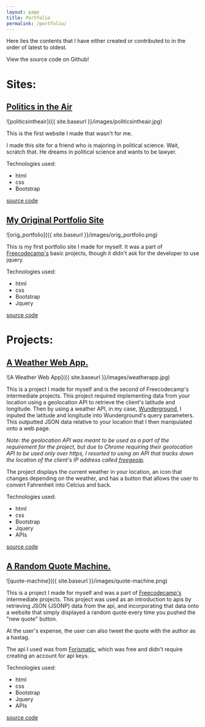 ```yaml
---
layout: page
title: Portfolio
permalink: /portfolio/
---
```


Here lies the contents that I have either created or contributed to in the order of latest to oldest. 

View the source code on Github!



# Sites: 

## [Politics in the Air](http://politicsintheair.com/)

![politicsintheair]({{ site.baseurl }}/images/politicsintheair.jpg)

This is the first website I made that wasn't for me. 

I made this site for a friend who is majoring in political science. Wait, scratch that. He dreams in political science and wants to be lawyer. 

Technologies used: 

- html
- css 
- Bootstrap


[source code](https://github.com/rankdoby/Politics-in-the-air)

## [My Original Portfolio Site](http://rankdoby.github.io/Portfolio/)

![orig_portfolio]({{ site.baseurl }}/images/orig_portfolio.png)

This is my first portfolio site I made for myself. It was a part of [Freecodecamp's](http://freecodecamp.com/) basic projects, though it didn't ask for the developer to use jquery. 

Technologies used: 

- html 
- css
- Bootstrap 
- Jquery

[source code](https://github.com/rankdoby/Portfolio)

# Projects: 

## [A Weather Web App.](http://yasirsoulong.me/weatherapp/)

![A Weather Web App]({{ site.baseurl }}/images/weatherapp.jpg)

This is a project I made for myself and is the second of Freecodecamp's intermediate projects. This project required implementing data from your location using a geolocation API to retrieve the client's latitude and longitude. Then by using a weather API, in my case, [Wunderground](https://www.wunderground.com/weather/api/d/docs), I inputed the latitude and longitude into Wunderground's query parameters. This outputted JSON data relative to your location that I then manipulated onto a web page. 

*Note: the geolocation API was meant to be used as a part of the requirement for the project, but due to Chrome requiring their geolocation API to be used only over https, I resorted to using an API that tracks down the location of the client's IP address called [freegeoip](https://freegeoip.net/?q=47.152.176.50).*

The project displays the current weather in your location, an icon that changes depending on the weather, and has a button that allows the user to convert Fahrenheit into Celcius and back. 

Technologies used: 

- html 
- css
- Bootstrap
- Jquery
- APIs


[source code](https://github.com/rankdoby/weatherapp)

## [A Random Quote Machine.](http://yasirsoulong.me/quote-machine/)

![quote-machine]({{ site.baseurl }}/images/quote-machine.png)

This is a project I made for myself and was a part of [Freecodecamp's](http://freecodecamp.com/) intermediate projects. This project was used as an introduction to apis by retrieving JSON (JSONP) data from the api, and incorporating that data onto a website that simply displayed a random quote every time you pushed the "new quote" button. 

At the user's expense, the user can also tweet the quote with the author as a hastag.

The api I used was from [Forismatic](http://forismatic.com/en/api/), which was free and didn't require creating an account for api keys. 


Technologies used: 

- html 
- css 
- Bootstrap 
- Jquery 
- APIs

[source code](https://github.com/rankdoby/quote-machine)






